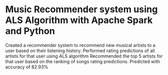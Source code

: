 # Music Recommender system using ALS Algorithm with Apache Spark and Python

Created a recommender system to recommend new musical artists to a user based on their listening history.
Performed rating predictions of all artists for that user using ALS algorithm
Recommended the top 5 artists for that user based on the ranking of songs rating predictions.
Predicted with accuracy of 82.93%
